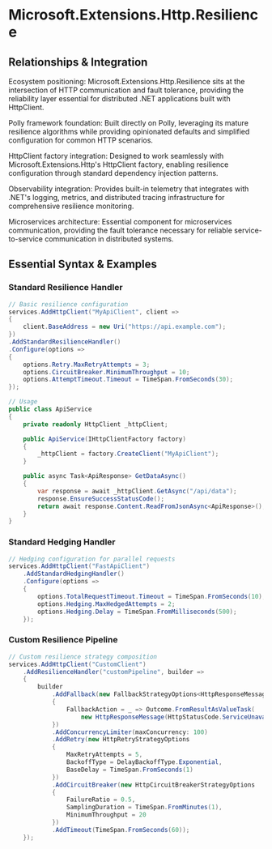 # Microsoft.Extensions.Http.Resilience
## Relationships & Integration

Ecosystem positioning: Microsoft.Extensions.Http.Resilience sits at the intersection of HTTP communication and fault tolerance, providing the reliability layer essential for distributed .NET applications built with HttpClient.

Polly framework foundation: Built directly on Polly, leveraging its mature resilience algorithms while providing opinionated defaults and simplified configuration for common HTTP scenarios.

HttpClient factory integration: Designed to work seamlessly with Microsoft.Extensions.Http's HttpClient factory, enabling resilience configuration through standard dependency injection patterns.

Observability integration: Provides built-in telemetry that integrates with .NET's logging, metrics, and distributed tracing infrastructure for comprehensive resilience monitoring.

Microservices architecture: Essential component for microservices communication, providing the fault tolerance necessary for reliable service-to-service communication in distributed systems.

## Essential Syntax & Examples

### Standard Resilience Handler

```csharp
// Basic resilience configuration
services.AddHttpClient("MyApiClient", client =>
{
    client.BaseAddress = new Uri("https://api.example.com");
})
.AddStandardResilienceHandler()
.Configure(options =>
{
    options.Retry.MaxRetryAttempts = 3;
    options.CircuitBreaker.MinimumThroughput = 10;
    options.AttemptTimeout.Timeout = TimeSpan.FromSeconds(30);
});

// Usage
public class ApiService
{
    private readonly HttpClient _httpClient;

    public ApiService(IHttpClientFactory factory)
    {
        _httpClient = factory.CreateClient("MyApiClient");
    }

    public async Task<ApiResponse> GetDataAsync()
    {
        var response = await _httpClient.GetAsync("/api/data");
        response.EnsureSuccessStatusCode();
        return await response.Content.ReadFromJsonAsync<ApiResponse>();
    }
}
```

### Standard Hedging Handler

```csharp
// Hedging configuration for parallel requests
services.AddHttpClient("FastApiClient")
    .AddStandardHedgingHandler()
    .Configure(options =>
    {
        options.TotalRequestTimeout.Timeout = TimeSpan.FromSeconds(10);
        options.Hedging.MaxHedgedAttempts = 2;
        options.Hedging.Delay = TimeSpan.FromMilliseconds(500);
    });
```

### Custom Resilience Pipeline

```csharp
// Custom resilience strategy composition
services.AddHttpClient("CustomClient")
    .AddResilienceHandler("customPipeline", builder =>
    {
        builder
            .AddFallback(new FallbackStrategyOptions<HttpResponseMessage>
            {
                FallbackAction = _ => Outcome.FromResultAsValueTask(
                    new HttpResponseMessage(HttpStatusCode.ServiceUnavailable))
            })
            .AddConcurrencyLimiter(maxConcurrency: 100)
            .AddRetry(new HttpRetryStrategyOptions
            {
                MaxRetryAttempts = 5,
                BackoffType = DelayBackoffType.Exponential,
                BaseDelay = TimeSpan.FromSeconds(1)
            })
            .AddCircuitBreaker(new HttpCircuitBreakerStrategyOptions
            {
                FailureRatio = 0.5,
                SamplingDuration = TimeSpan.FromMinutes(1),
                MinimumThroughput = 20
            })
            .AddTimeout(TimeSpan.FromSeconds(60));
    });
```
